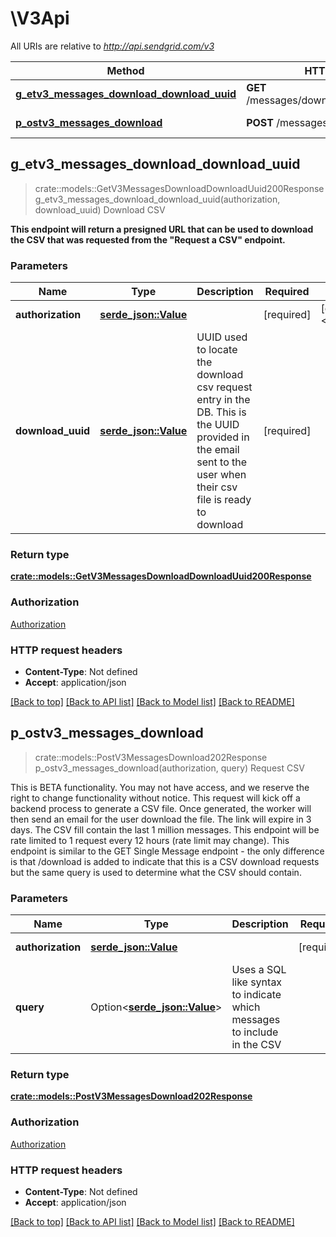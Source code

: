 # \V3Api

All URIs are relative to *http://api.sendgrid.com/v3*

Method | HTTP request | Description
------------- | ------------- | -------------
[**g_etv3_messages_download_download_uuid**](V3Api.md#g_etv3_messages_download_download_uuid) | **GET** /messages/download/{download_uuid} | Download CSV
[**p_ostv3_messages_download**](V3Api.md#p_ostv3_messages_download) | **POST** /messages/download | Request CSV



## g_etv3_messages_download_download_uuid

> crate::models::GetV3MessagesDownloadDownloadUuid200Response g_etv3_messages_download_download_uuid(authorization, download_uuid)
Download CSV

**This endpoint will return a presigned URL that can be used to download the CSV that was requested from the \"Request a CSV\" endpoint.**

### Parameters


Name | Type | Description  | Required | Notes
------------- | ------------- | ------------- | ------------- | -------------
**authorization** | [**serde_json::Value**](.md) |  | [required] |[default to Bearer <<YOUR_API_KEY_HERE>>]
**download_uuid** | [**serde_json::Value**](.md) | UUID used to locate the download csv request entry in the DB.  This is the UUID provided in the email sent to the user when their csv file is ready to download | [required] |

### Return type

[**crate::models::GetV3MessagesDownloadDownloadUuid200Response**](GET_v3_messages_download_download_uuid_200_response.md)

### Authorization

[Authorization](../README.md#Authorization)

### HTTP request headers

- **Content-Type**: Not defined
- **Accept**: application/json

[[Back to top]](#) [[Back to API list]](../README.md#documentation-for-api-endpoints) [[Back to Model list]](../README.md#documentation-for-models) [[Back to README]](../README.md)


## p_ostv3_messages_download

> crate::models::PostV3MessagesDownload202Response p_ostv3_messages_download(authorization, query)
Request CSV

This is BETA functionality. You may not have access, and we reserve the right to change functionality without notice.  This request will kick off a backend process to generate a CSV file. Once generated, the worker will then send an email for the user download the file. The link will expire in 3 days.  The CSV fill contain the last 1 million messages. This endpoint will be rate limited to 1 request every 12 hours (rate limit may change).  This endpoint is similar to the GET Single Message endpoint - the only difference is that /download is added to indicate that this is a CSV download requests but the same query is used to determine what the CSV should contain.

### Parameters


Name | Type | Description  | Required | Notes
------------- | ------------- | ------------- | ------------- | -------------
**authorization** | [**serde_json::Value**](.md) |  | [required] |[default to Bearer <<YOUR_API_KEY_HERE>>]
**query** | Option<[**serde_json::Value**](.md)> | Uses a SQL like syntax to indicate which messages to include in the CSV |  |

### Return type

[**crate::models::PostV3MessagesDownload202Response**](POST_v3_messages_download_202_response.md)

### Authorization

[Authorization](../README.md#Authorization)

### HTTP request headers

- **Content-Type**: Not defined
- **Accept**: application/json

[[Back to top]](#) [[Back to API list]](../README.md#documentation-for-api-endpoints) [[Back to Model list]](../README.md#documentation-for-models) [[Back to README]](../README.md)

